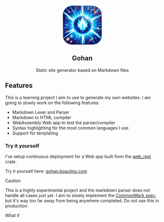 <p align="center"><br><img src="./icon.png" width="128" height="128" alt="Gohan icon" /></p>
<h2 align="center">Gohan</h2>
<p align="center">
  Static site generator based on Markdown files
</p>

## Features

This is a learning project I aim to use to generate my own websites. I am going to slowly work on the following features:

- Markdown Lexer and Parser
- Markdown to HTML compiler
- WebAssembly Web app to test the parser/compiler
- Syntax highlighting for the most common languages I use
- Support for templating

### Try it yourself

I've setup continuous deployment for a Web app built from the [web_repl](./web_repl/README.md) crate.

Try it yourself here: [gohan.bpaulino.com](https://gohan.bpaulino.com)

> [!CAUTION]
> This is a highly experimental project and the markdown parser does not handle all cases just yet.
> I aim to slowly implement the [CommonMark spec](https://commonmark.org/), but it's way too far away from being anywhere completed. Do not use this in production.

What if

